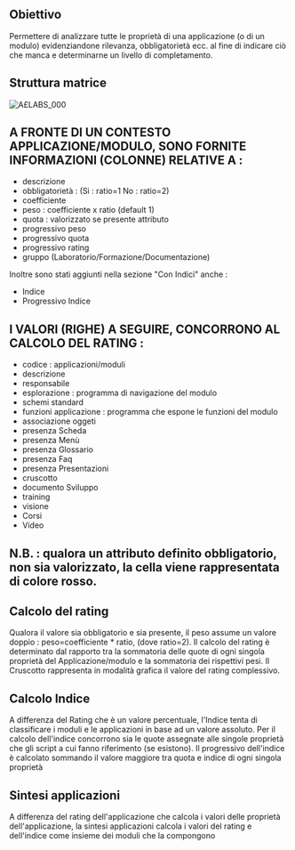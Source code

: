 ## Obiettivo
Permettere di analizzare tutte le proprietà di una applicazione (o di un modulo) evidenziandone rilevanza, obbligatorietà ecc. al fine di indicare ciò che manca e determinarne un livello di completamento.
## Struttura matrice
![A£LABS_000](http://localhost:3000/immagini/A£LABS_06/AXLABS_000.png)
## A FRONTE DI UN CONTESTO APPLICAZIONE/MODULO, SONO FORNITE INFORMAZIONI (COLONNE) RELATIVE A : 
* descrizione
* obbligatorietà :  (Si :  ratio=1  No :  ratio=2)
* coefficiente
* peso :  coefficiente x ratio (default 1)
* quota :  valorizzato se presente attributo
* progressivo peso
* progressivo quota
* progressivo rating
* gruppo (Laboratorio/Formazione/Documentazione)

Inoltre sono stati aggiunti nella sezione "Con Indici" anche  : 
* Indice
* Progressivo Indice

## I VALORI (RIGHE) A SEGUIRE, CONCORRONO AL CALCOLO DEL RATING : 
* codice :  applicazioni/moduli
* descrizione
* responsabile
* esplorazione :  programma di navigazione del modulo
* schemi standard
* funzioni applicazione :  programma che espone le funzioni del modulo
* associazione oggeti
* presenza Scheda
* presenza Menù
* presenza Glossario
* presenza Faq
* presenza Presentazioni
* cruscotto
* documento Sviluppo
* training
* visione
* Corsi
* Video
## N.B. : qualora un attributo definito obbligatorio, non sia valorizzato, la cella viene rappresentata di colore rosso.

## Calcolo del rating
Qualora il valore sia obbligatorio e sia presente, il peso assume un valore doppio :  peso=coefficiente * ratio, (dove ratio=2).
Il calcolo del rating è determinato dal rapporto tra la sommatoria delle quote di ogni singola proprietà del Applicazione/modulo e la sommatoria dei rispettivi pesi.
Il Cruscotto rappresenta in modalità grafica il valore del rating complessivo.

## Calcolo Indice
A differenza del Rating che è un valore percentuale, l'Indice tenta di classificare i moduli e le applicazioni in base ad un valore assoluto.
Per il calcolo dell'indice concorrono sia le quote assegnate alle singole proprietà che gli script a cui fanno riferimento (se esistono).
Il progressivo dell'indice è calcolato sommando il valore maggiore tra quota e indice di ogni singola proprietà

## Sintesi applicazioni
A differenza del rating dell'applicazione che calcola i valori delle proprietà dell'applicazione, la sintesi applicazioni calcola i valori del rating e dell'indice come insieme dei moduli che la compongono

